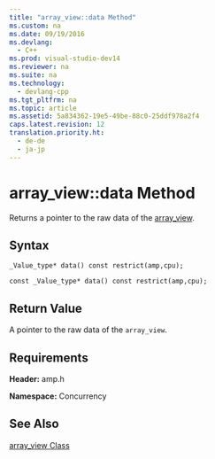 ```yaml
---
title: "array_view::data Method"
ms.custom: na
ms.date: 09/19/2016
ms.devlang: 
  - C++
ms.prod: visual-studio-dev14
ms.reviewer: na
ms.suite: na
ms.technology: 
  - devlang-cpp
ms.tgt_pltfrm: na
ms.topic: article
ms.assetid: 5a834362-19e5-49be-88c0-25ddf978a2f4
caps.latest.revision: 12
translation.priority.ht: 
  - de-de
  - ja-jp
---
```

# array_view::data Method
Returns a pointer to the raw data of the [array_view](../vs140/array_view-Class.md).  
  
## Syntax  
  
```  
_Value_type* data() const restrict(amp,cpu);  
  
const _Value_type* data() const restrict(amp,cpu);  
```  
  
## Return Value  
 A pointer to the raw data of the `array_view`.  
  
## Requirements  
 **Header:** amp.h  
  
 **Namespace:** Concurrency  
  
## See Also  
 [array_view Class](../vs140/array_view-Class.md)